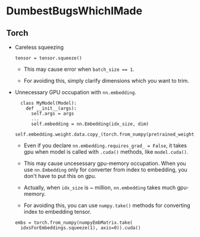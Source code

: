 # DumbestBugsWhichIMade

## Torch

* Careless squeezing

  ```
  tensor = tensor.squeeze()
  ```

  * This may cause error when `batch_size == 1`.

  * For avoiding this, simply clarify dimensions which you want to trim.


* Unnecessary GPU occupation with `nn.embedding`.

  ```
    class MyModel(Model):
      def __init__(args):
        self.args = args
        ...
        self.embedding = nn.Embedding(idx_size, dim)
        self.embedding.weight.data.copy_(torch.from_numpy(pretrained_weight))
  ```  

  * Even if you declare `nn.embedding.requires_grad_ = False`, it takes gpu when model is called with `.cuda()` methods, like `model.cuda()`.

  *  This may cause uncesessary gpu-memory occupation. When you use `nn.Embedding` only for converter from index to embedding, you don't have to put this on gpu.

  * Actually, when `idx_size` is ~ million, `nn.embedding` takes much gpu-memory.

  * For avoiding this, you can use `numpy.take()` methods for converting index to embedding tensor.

  ```
  embs = torch.from_numpy(numpyEmbMatrix.take(
    idxsForEmbeddings.squeeze(1), axis=0)).cuda()

  ```
